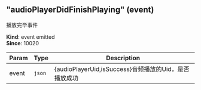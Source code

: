 <a name="module_miot/host/audio..AudioEvent.event_audioPlayerDidFinishPlaying"></a>

## "audioPlayerDidFinishPlaying" (event)
播放完毕事件

**Kind**: event emitted  
**Since**: 10020  

| Param | Type | Description |
| --- | --- | --- |
| event | <code>json</code> | {audioPlayerUid,isSuccess}音频播放的Uid，是否播放成功 |

